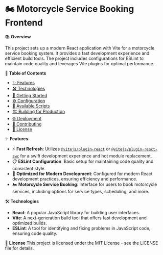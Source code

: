 # 🏍️ Motorcycle Service Booking Frontend

📚 **Overview**

This project sets up a modern React application with Vite for a motorcycle service booking system. It provides a fast development experience and efficient build tools. The project includes configurations for ESLint to maintain code quality and leverages Vite plugins for optimal performance.

📑 **Table of Contents**

- [✨ Features](#features)
- [🛠️ Technologies](#technologies)
- [🚀 Getting Started](#getting-started)
- [⚙️ Configuration](#configuration)
- [📜 Available Scripts](#available-scripts)
- [🏗️ Building for Production](#building-for-production)
- [🌐 Deployment](#deployment)
- [🤝 Contributing](#contributing)
- [📜 License](#license)

✨ **Features**

- ⚡ **Fast Refresh**: Utilizes [`@vitejs/plugin-react`](https://github.com/vitejs/vite-plugin-react/blob/main/packages/plugin-react/README.md) or [`@vitejs/plugin-react-swc`](https://github.com/vitejs/vite-plugin-react-swc) for a swift development experience and hot module replacement.
- 📋 **ESLint Configuration**: Basic setup for maintaining code quality and consistent style.
- 🚀 **Optimized for Modern Development**: Configured for modern React development practices, ensuring efficiency and performance.
- 🏍️ **Motorcycle Service Booking**: Interface for users to book motorcycle services, including options for service types, scheduling, and more.

🛠️ **Technologies**

- **React**: A popular JavaScript library for building user interfaces.
- **Vite**: A next-generation build tool that offers fast development and optimized builds.
- **ESLint**: A tool for identifying and fixing problems in JavaScript code, ensuring code quality.

📜 **License**
This project is licensed under the MIT License - see the LICENSE file for details.
